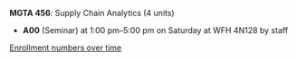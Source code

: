 **MGTA 456**: Supply Chain Analytics (4 units)

- **A00** (Seminar) at 1:00 pm–5:00 pm on Saturday at WFH 4N128 by staff

[Enrollment numbers over time](./MGTA456.tsv)
